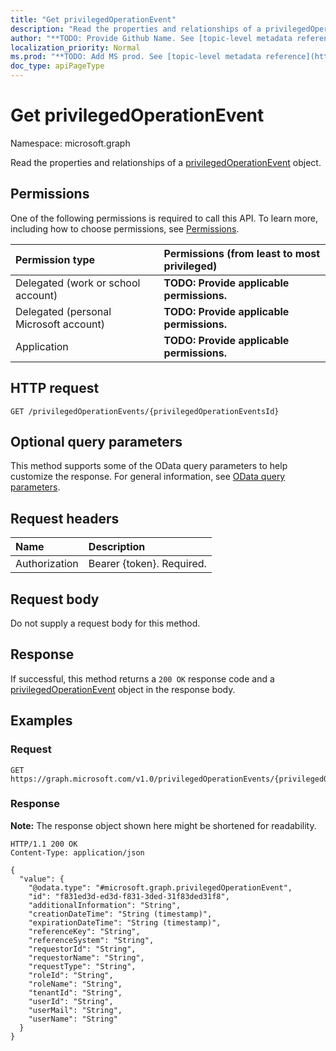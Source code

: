 ```yaml
---
title: "Get privilegedOperationEvent"
description: "Read the properties and relationships of a privilegedOperationEvent object."
author: "**TODO: Provide Github Name. See [topic-level metadata reference](https://msgo.azurewebsites.net/add/document/guidelines/metadata.html#topic-level-metadata)**"
localization_priority: Normal
ms.prod: "**TODO: Add MS prod. See [topic-level metadata reference](https://msgo.azurewebsites.net/add/document/guidelines/metadata.html#topic-level-metadata)**"
doc_type: apiPageType
---
```


# Get privilegedOperationEvent
Namespace: microsoft.graph



Read the properties and relationships of a [privilegedOperationEvent](../resources/privilegedoperationevent.md) object.

## Permissions
One of the following permissions is required to call this API. To learn more, including how to choose permissions, see [Permissions](/graph/permissions-reference).

|Permission type|Permissions (from least to most privileged)|
|:---|:---|
|Delegated (work or school account)|**TODO: Provide applicable permissions.**|
|Delegated (personal Microsoft account)|**TODO: Provide applicable permissions.**|
|Application|**TODO: Provide applicable permissions.**|

## HTTP request

<!-- {
  "blockType": "ignored"
}
-->
``` http
GET /privilegedOperationEvents/{privilegedOperationEventsId}
```

## Optional query parameters
This method supports some of the OData query parameters to help customize the response. For general information, see [OData query parameters](/graph/query-parameters).

## Request headers
|Name|Description|
|:---|:---|
|Authorization|Bearer {token}. Required.|

## Request body
Do not supply a request body for this method.

## Response

If successful, this method returns a `200 OK` response code and a [privilegedOperationEvent](../resources/privilegedoperationevent.md) object in the response body.

## Examples

### Request
<!-- {
  "blockType": "request",
  "name": "get_privilegedoperationevent"
}
-->
``` http
GET https://graph.microsoft.com/v1.0/privilegedOperationEvents/{privilegedOperationEventsId}
```


### Response
**Note:** The response object shown here might be shortened for readability.
<!-- {
  "blockType": "response",
  "truncated": true,
  "@odata.type": "microsoft.graph.privilegedOperationEvent"
}
-->
``` http
HTTP/1.1 200 OK
Content-Type: application/json

{
  "value": {
    "@odata.type": "#microsoft.graph.privilegedOperationEvent",
    "id": "f831ed3d-ed3d-f831-3ded-31f83ded31f8",
    "additionalInformation": "String",
    "creationDateTime": "String (timestamp)",
    "expirationDateTime": "String (timestamp)",
    "referenceKey": "String",
    "referenceSystem": "String",
    "requestorId": "String",
    "requestorName": "String",
    "requestType": "String",
    "roleId": "String",
    "roleName": "String",
    "tenantId": "String",
    "userId": "String",
    "userMail": "String",
    "userName": "String"
  }
}
```


